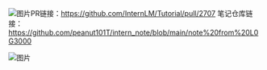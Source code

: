 ![图片](https://github.com/user-attachments/assets/d0d3aaa9-e915-4e49-9f4a-5f0ae0648587)PR链接：https://github.com/InternLM/Tutorial/pull/2707
笔记仓库链接：https://github.com/peanut101T/intern_note/blob/main/note%20from%20L0G3000

![图片](https://github.com/user-attachments/assets/082740ce-ccbd-4368-99b1-e9e02edacb38)
